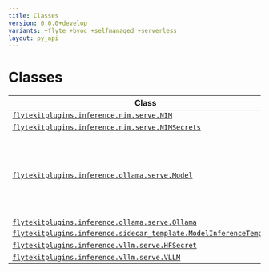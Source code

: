 ```yaml
---
title: Classes
version: 0.0.0+develop
variants: +flyte +byoc +selfmanaged +serverless
layout: py_api
---
```


# Classes

| Class | Description |
|-|-|
| [`flytekitplugins.inference.nim.serve.NIM`](../packages/flytekitplugins.inference.nim.serve#flytekitpluginsinferencenimservenim) | |
| [`flytekitplugins.inference.nim.serve.NIMSecrets`](../packages/flytekitplugins.inference.nim.serve#flytekitpluginsinferencenimservenimsecrets) |. |
| [`flytekitplugins.inference.ollama.serve.Model`](../packages/flytekitplugins.inference.ollama.serve#flytekitpluginsinferenceollamaservemodel) |Represents the configuration for a model used in a Kubernetes pod template. |
| [`flytekitplugins.inference.ollama.serve.Ollama`](../packages/flytekitplugins.inference.ollama.serve#flytekitpluginsinferenceollamaserveollama) | |
| [`flytekitplugins.inference.sidecar_template.ModelInferenceTemplate`](../packages/flytekitplugins.inference.sidecar_template#flytekitpluginsinferencesidecar_templatemodelinferencetemplate) | |
| [`flytekitplugins.inference.vllm.serve.HFSecret`](../packages/flytekitplugins.inference.vllm.serve#flytekitpluginsinferencevllmservehfsecret) |. |
| [`flytekitplugins.inference.vllm.serve.VLLM`](../packages/flytekitplugins.inference.vllm.serve#flytekitpluginsinferencevllmservevllm) | |
